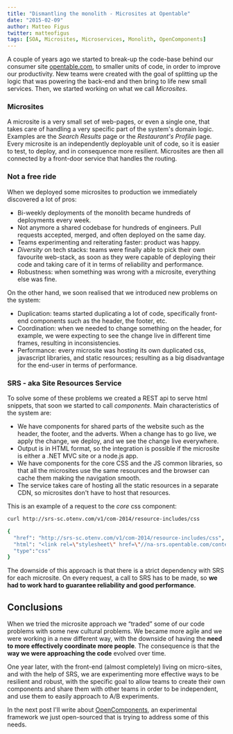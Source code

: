 ```yaml
---
title: "Dismantling the monolith - Microsites at Opentable"
date: "2015-02-09"
author: Matteo Figus
twitter: matteofigus
tags: [SOA, Microsites, Microservices, Monolith, OpenComponents]
---
```


A couple of years ago we started to break-up the code-base behind our consumer site [opentable.com][1], to smaller units of code, in order to improve our productivity. New teams were created with the goal of splitting up the logic that was powering the back-end and then bring to life new small services. Then, we started working on what we call _Microsites_.

### Microsites

A microsite is a very small set of web-pages, or even a single one, that takes care of handling a very specific part of the system's domain logic. Examples are the _Search Results_ page or the _Restaurant's Profile_ page. Every microsite is an independently deployable unit of code, so it is easier to test, to deploy, and in consequence more resilient. Microsites are then all connected by a front-door service that handles the routing.

### Not a free ride

When we deployed some microsites to production we immediately discovered a lot of pros:

- Bi-weekly deployments of the monolith became hundreds of deployments every week.
- Not anymore a shared codebase for hundreds of engineers. Pull requests accepted, merged, and often deployed on the same day.
- Teams experimenting and reiterating faster: product was happy.
- _Diversity_ on tech stacks: teams were finally able to pick their own favourite web-stack, as soon as they were capable of deploying their code and taking care of it in terms of reliability and performance.
- Robustness: when something was wrong with a microsite, everything else was fine.

On the other hand, we soon realised that we introduced new problems on the system:

- Duplication: teams started duplicating a lot of code, specifically front-end components such as the header, the footer, etc.
- Coordination: when we needed to change something on the header, for example, we were expecting to see the change live in different time frames, resulting in inconsistencies.
- Performance: every microsite was hosting its own duplicated css, javascript libraries, and static resources; resulting as a big disadvantage for the end-user in terms of performance.

### SRS - aka Site Resources Service

To solve some of these problems we created a REST api to serve html snippets, that soon we started to call _components_. Main characteristics of the system are:

- We have components for shared parts of the website such as the header, the footer, and the adverts. When a change has to go live, we apply the change, we deploy, and we see the change live everywhere.
- Output is in HTML format, so the integration is possible if the microsite is either a .NET MVC site or a node.js app.
- We have components for the core CSS and the JS common libraries, so that all the microsites use the same resources and the browser can cache them making the navigation smooth.
- The service takes care of hosting all the static resources in a separate CDN, so microsites don't have to host that resources.

This is an example of a request to the _core_ css component:

```sh
curl http://srs-sc.otenv.com/v1/com-2014/resource-includes/css

{
  "href": "http://srs-sc.otenv.com/v1/com-2014/resource-includes/css",
  "html": "<link rel=\"stylesheet\" href=\"//na-srs.opentable.com/content/static-1.0.1388.0/css-new-min/app.css\" /><!--[if lte IE 8]><link rel=\"stylesheet\" href=\"//na-srs.opentable.com/content/static-1.0.1388.0/css-new-min/app_ie8.css\" /> <![endif]-->",
  "type":"css"
}
```

The downside of this approach is that there is a strict dependency with SRS for each microsite. On every request, a call to SRS has to be made, so **we had to work hard to guarantee reliability and good performance**.

## Conclusions

When we tried the microsite approach we “traded” some of our code problems with some new cultural problems. We became more agile and we were working in a new different way, with the downside of having the **need to more effectively coordinate more people**. The consequence is that the **way we were approaching the code** evolved over time.

One year later, with the front-end (almost completely) living on micro-sites, and with the help of SRS, we are experimenting more effective ways to be resilient and robust, with the specific goal to allow teams to create their own components and share them with other teams in order to be independent, and use them to easily approach to A/B experiments.

In the next post I'll write about [OpenComponents][2], an experimental framework we just open-sourced that is trying to address some of this needs.

[1]: http://www.opentable.com
[2]: https://github.com/opentable/oc
